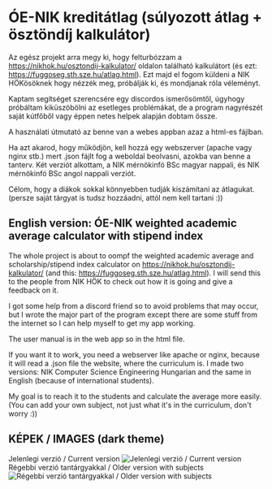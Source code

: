 # ÓE-NIK kreditátlag (súlyozott átlag + ösztöndíj kalkulátor)
Az egész projekt arra megy ki, hogy felturbózzam a https://nikhok.hu/osztondij-kalkulator/ oldalon található kalkulátort (és ezt: https://fuggoseg.sth.sze.hu/atlag.html). Ezt majd el fogom küldeni a NIK HÖKösöknek hogy nézzék meg, próbálják ki, és mondjanak róla véleményt. 

Kaptam segítséget szerencsére egy discordos ismerősömtől, úgyhogy próbáltam kiküszöbölni az esetleges problémákat, de a program nagyrészét saját kútfőből vagy éppen netes helpek alapján dobtam össze.

A használati útmutató az benne van a webes appban azaz a html-es fájlban.

Ha azt akarod, hogy működjön, kell hozzá egy webszerver (apache vagy nginx stb.) mert .json fájlt fog a weboldal beolvasni, azokba van benne a tanterv. Két verziót alkottam, a NIK mérnökinfó BSc magyar nappali, és NIK mérnökinfó BSc angol nappali verziót. 

Célom, hogy a diákok sokkal könnyebben tudják kiszámítani az átlagukat. (persze saját tárgyat is tudsz hozzáadni, attól nem kell tartani :))

## English version: ÓE-NIK weighted academic average calculator with stipend index
The whole project is about to oompf the weighted academic average and scholarship/stipend index calculator on https://nikhok.hu/osztondij-kalkulator/  (and this: https://fuggoseg.sth.sze.hu/atlag.html). I will send this to the people from NIK HÖK to check out how it is going and give a feedback on it. 

I got some help from a discord friend so to avoid problems that may occur, but I wrote the major part of the program except there are some stuff from the internet so I can help myself to get my app working.

The user manual is in the web app so in the html file.

If you want it to work, you need a webserver like apache or nginx, because it will read a .json file the website, where the curriculum is. I made two versions: NIK Computer Science Engineering Hungarian and the same in English (because of international students).

My goal is to reach it to the students and calculate the average more easily. (You can add your own subject, not just what it's in the curriculum, don't worry :))

## KÉPEK / IMAGES (dark theme)
Jelenlegi verzió / Current version
![Jelenlegi verzió / Current version](https://files.catbox.moe/esuhf4.png)
Régebbi verzió tantárgyakkal / Older version with subjects
![Régebbi verzió tantárgyakkal / Older version with subjects](https://files.catbox.moe/arh8zw.png)
